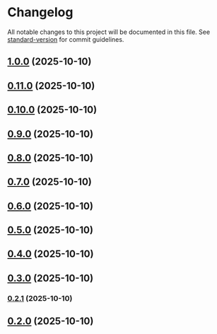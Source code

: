 # Changelog

All notable changes to this project will be documented in this file. See [standard-version](https://github.com/conventional-changelog/standard-version) for commit guidelines.

## [1.0.0](https://github.com/Abraham-trigs/ford-school/compare/v0.11.0...v1.0.0) (2025-10-10)

## [0.11.0](https://github.com/Abraham-trigs/ford-school/compare/v0.10.0...v0.11.0) (2025-10-10)

## [0.10.0](https://github.com/Abraham-trigs/ford-school/compare/v0.9.0...v0.10.0) (2025-10-10)

## [0.9.0](https://github.com/Abraham-trigs/ford-school/compare/v0.8.0...v0.9.0) (2025-10-10)

## [0.8.0](https://github.com/Abraham-trigs/ford-school/compare/v0.7.0...v0.8.0) (2025-10-10)

## [0.7.0](https://github.com/Abraham-trigs/ford-school/compare/v0.6.0...v0.7.0) (2025-10-10)

## [0.6.0](https://github.com/Abraham-trigs/ford-school/compare/v0.5.0...v0.6.0) (2025-10-10)

## [0.5.0](https://github.com/Abraham-trigs/ford-school/compare/v0.4.0...v0.5.0) (2025-10-10)

## [0.4.0](https://github.com/Abraham-trigs/ford-school/compare/v0.3.0...v0.4.0) (2025-10-10)

## [0.3.0](https://github.com/Abraham-trigs/ford-school/compare/v0.2.1...v0.3.0) (2025-10-10)

### [0.2.1](https://github.com/Abraham-trigs/ford-school/compare/v0.2.0...v0.2.1) (2025-10-10)

## [0.2.0](https://github.com/Abraham-trigs/ford-school/compare/v1.2.0...v0.2.0) (2025-10-10)
